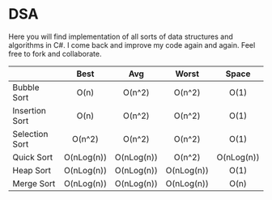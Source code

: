 # DSA
Here you will find implementation of all sorts of data structures and algorithms in C#. I come back and improve my code again and again. Feel free to fork and collaborate.

|                 | Best       | Avg        | Worst      | Space      |
| ----------------|:----------:|:----------:|:----------:|:----------:|
| Bubble Sort     | O(n)       | O(n^2)     | O(n^2)     | O(1)       |
| Insertion Sort  | O(n)       | O(n^2)     | O(n^2)     | O(1)       |
| Selection Sort  | O(n^2)     | O(n^2)     | O(n^2)     | O(1)       |
| Quick Sort      | O(nLog(n)) | O(nLog(n)) | O(n^2)     | O(nLog(n)) |
| Heap Sort       | O(nLog(n)) | O(nLog(n)) | O(nLog(n)) | O(1)       |
| Merge Sort      | O(nLog(n)) | O(nLog(n)) | O(nLog(n)) | O(n)       |
